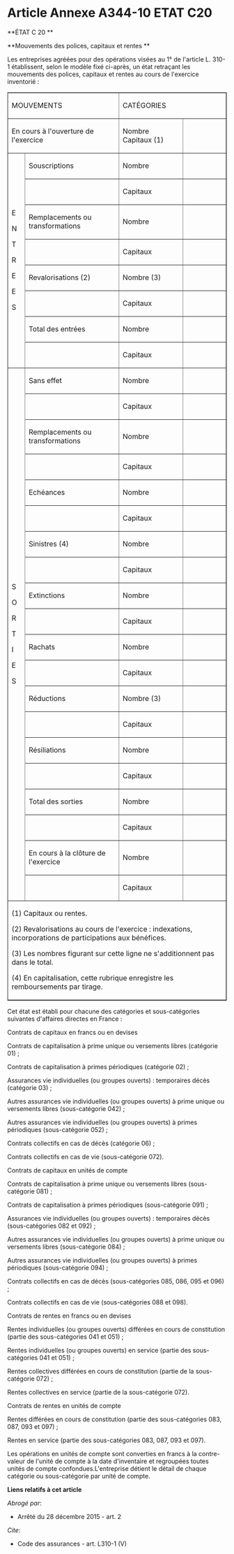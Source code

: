 # Article Annexe A344-10 ETAT C20

**ÉTAT C 20 **

**Mouvements des polices, capitaux et rentes **

Les entreprises agréées pour des opérations visées au 1° de l'article L. 310-1 établissent, selon le modèle fixé ci-après, un
état retraçant les mouvements des polices, capitaux et rentes au cours de l'exercice inventorié : 

<table align="center" border="1" cellspacing="0" cellpadding="0">
  <tbody>
    <tr>
      <td width="281" colspan="2">

MOUVEMENTS 

</td>
      <td colspan="2" width="300">

CATÉGORIES 

</td>
    </tr>
    <tr>
      <td width="281" colspan="2">

En cours à l'ouverture de l'exercice 

</td>
      <td width="168">

Nombre Capitaux (1) 

</td>
      <td width="132">

</td>
    </tr>
    <tr>
      <td rowspan="8" width="29">

E 

N 

T 

R 

E 

E 

S 

</td>
      <td width="252">

Souscriptions 

</td>
      <td width="168">

Nombre 

</td>
      <td width="132">
    </td></tr>
    <tr>
      <td width="252">
      </td><td width="168">

Capitaux 

</td>
      <td width="132">
    </td></tr>
    <tr>
      <td width="252">

Remplacements ou transformations 

</td>
      <td width="168">

Nombre 

</td>
      <td width="132">
    </td></tr>
    <tr>
      <td width="252">
      </td><td width="168">

Capitaux 

</td>
      <td width="132">
    </td></tr>
    <tr>
      <td width="252">

Revalorisations (2) 

</td>
      <td width="168">

Nombre (3) 

</td>
      <td width="132">
    </td></tr>
    <tr>
      <td width="252">
      </td><td width="168">

Capitaux 

</td>
      <td width="132">
    </td></tr>
    <tr>
      <td width="252">

Total des entrées 

</td>
      <td width="168">

Nombre 

</td>
      <td width="132">
    </td></tr>
    <tr>
      <td width="252">
      </td><td width="168">

Capitaux 

</td>
      <td width="132">
    </td></tr>
    <tr>
      <td rowspan="20" width="29">

S 

O 

R 

T 

I 

E 

S 

</td>
      <td width="252">

Sans effet 

</td>
      <td width="168">

Nombre 

</td>
      <td width="132">
    </td></tr>
    <tr>
      <td width="252">
      </td><td width="168">

Capitaux 

</td>
      <td width="132">
    </td></tr>
    <tr>
      <td width="252">

Remplacements ou transformations 

</td>
      <td width="168">

Nombre 

</td>
      <td width="132">
    </td></tr>
    <tr>
      <td width="252">
      </td><td width="168">

Capitaux 

</td>
      <td width="132">
    </td></tr>
    <tr>
      <td width="252">

Echéances 

</td>
      <td width="168">

Nombre 

</td>
      <td width="132">
    </td></tr>
    <tr>
      <td width="252">
      </td><td width="168">

Capitaux 

</td>
      <td width="132">
    </td></tr>
    <tr>
      <td width="252">

Sinistres (4) 

</td>
      <td width="168">

Nombre 

</td>
      <td width="132">
    </td></tr>
    <tr>
      <td width="252">
      </td><td width="168">

Capitaux 

</td>
      <td width="132">
    </td></tr>
    <tr>
      <td width="252">

Extinctions 

</td>
      <td width="168">

Nombre 

</td>
      <td width="132">
    </td></tr>
    <tr>
      <td width="252">
      </td><td width="168">

Capitaux 

</td>
      <td width="132">
    </td></tr>
    <tr>
      <td width="252">

Rachats 

</td>
      <td width="168">

Nombre 

</td>
      <td width="132">
    </td></tr>
    <tr>
      <td width="252">
      </td><td width="168">

Capitaux 

</td>
      <td width="132">
    </td></tr>
    <tr>
      <td width="252">

Réductions 

</td>
      <td width="168">

Nombre (3) 

</td>
      <td width="132">
    </td></tr>
    <tr>
      <td width="252">
      </td><td width="168">

Capitaux 

</td>
      <td width="132">
    </td></tr>
    <tr>
      <td width="252">

Résiliations 

</td>
      <td width="168">

Nombre 

</td>
      <td width="132">
    </td></tr>
    <tr>
      <td width="252">
      </td><td width="168">

Capitaux 

</td>
      <td width="132">
    </td></tr>
    <tr>
      <td width="252">

Total des sorties 

</td>
      <td width="168">

Nombre 

</td>
      <td width="132">
    </td></tr>
    <tr>
      <td width="252">
      </td><td width="168">

Capitaux 

</td>
      <td width="132">
    </td></tr>
    <tr>
      <td width="252">

En cours à la clôture de l'exercice 

</td>
      <td width="168">

Nombre 

</td>
      <td width="132">
    </td></tr>
    <tr>
      <td width="252">
      </td><td width="168">

Capitaux 

</td>
      <td width="132">
    </td></tr>
    <tr>
      <td colspan="4" width="581" valign="top">

(1) Capitaux ou rentes. 

(2) Revalorisations au cours de l'exercice : indexations, incorporations de participations aux bénéfices. 

(3) Les nombres figurant sur cette ligne ne s'additionnent pas dans le total. 

(4) En capitalisation, cette rubrique enregistre les remboursements par tirage. 

</td>
    </tr>
  </tbody>
</table>

Cet état est établi pour chacune des catégories et sous-catégories suivantes d'affaires directes en France : 

Contrats de capitaux en francs ou en devises 

Contrats de capitalisation à prime unique ou versements libres (catégorie 01) ; 

Contrats de capitalisation à primes périodiques (catégorie 02) ; 

Assurances vie individuelles (ou groupes ouverts) : temporaires décès (catégorie 03) ; 

Autres assurances vie individuelles (ou groupes ouverts) à prime unique ou versements libres (sous-catégorie 042) ; 

Autres assurances vie individuelles (ou groupes ouverts) à primes périodiques (sous-catégorie 052) ; 

Contrats collectifs en cas de décès (catégorie 06) ; 

Contrats collectifs en cas de vie (sous-catégorie 072). 

Contrats de capitaux en unités de compte 

Contrats de capitalisation à prime unique ou versements libres (sous-catégorie 081) ; 

Contrats de capitalisation à primes périodiques (sous-catégorie 091) ; 

Assurances vie individuelles (ou groupes ouverts) : temporaires décès (sous-catégories 082 et 092) ; 

Autres assurances vie individuelles (ou groupes ouverts) à prime unique ou versements libres (sous-catégorie 084) ; 

Autres assurances vie individuelles (ou groupes ouverts) à primes périodiques (sous-catégorie 094) ; 

Contrats collectifs en cas de décès (sous-catégories 085, 086, 095 et 096) ; 

Contrats collectifs en cas de vie (sous-catégories 088 et 098). 

Contrats de rentes en francs ou en devises 

Rentes individuelles (ou groupes ouverts) différées en cours de constitution (partie des sous-catégories 041 et 051) ; 

Rentes individuelles (ou groupes ouverts) en service (partie des sous-catégories 041 et 051) ; 

Rentes collectives différées en cours de constitution (partie de la sous-catégorie 072) ; 

Rentes collectives en service (partie de la sous-catégorie 072). 

Contrats de rentes en unités de compte 

Rentes différées en cours de constitution (partie des sous-catégories 083, 087, 093 et 097) ; 

Rentes en service (partie des sous-catégories 083, 087, 093 et 097). 

Les opérations en unités de compte sont converties en francs à la contre-valeur de l'unité de compte à la date d'inventaire
et regroupées toutes unités de compte confondues.L'entreprise détient le détail de chaque catégorie ou sous-catégorie par
unité de compte.

**Liens relatifs à cet article**

_Abrogé par_:

  - Arrêté du 28 décembre 2015 - art. 2

_Cite_:

  - Code des assurances - art. L310-1 (V)
